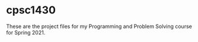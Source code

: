 # cpsc1430

These are the project files for my Programming and Problem Solving course for Spring 2021.

